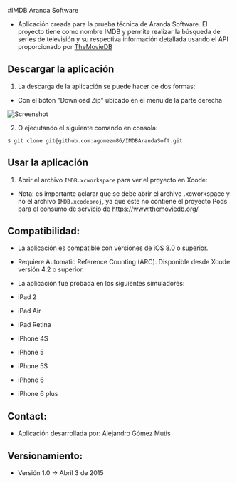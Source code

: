 #IMDB Aranda Software 

- Aplicación creada para la prueba técnica de Aranda Software. El proyecto tiene como nombre IMDB y permite realizar la búsqueda de series de televisión y su respectiva información detallada usando el API proporcionado por [TheMovieDB](https://www.themoviedb.org/)

## Descargar la aplicación

1. La descarga de la aplicación se puede hacer de dos formas:

- Con el bóton "Download Zip" ubicado en el ménu de la parte derecha

![Screenshot](https://www.dropbox.com/s/cym0o3qpnom95yb/screensshot1.png?dl=0) 

2. O ejecutando el siguiente comando en consola:
```
$ git clone git@github.com:agomezm86/IMDBArandaSoft.git
```

## Usar la aplicación

1. Abrir el archivo ```IMDB.xcworkspace``` para ver el proyecto en Xcode:

- Nota: es importante aclarar que se debe abrir el archivo .xcworkspace y no el archivo ```IMDB.xcodeproj```, ya que este no contiene el proyecto Pods para el consumo de servicio de https://www.themoviedb.org/

## Compatibilidad: ##

- La aplicación es compatible con versiones de iOS 8.0 o superior.
- Requiere Automatic Reference Counting (ARC). Disponible desde Xcode versión 4.2 o superior.
- La aplicación fue probada en los siguientes simuladores:

- iPad 2
- iPad Air
- iPad Retina
- iPhone 4S
- iPhone 5
- iPhone 5S
- iPhone 6
- iPhone 6 plus

## Contact: ##

- Aplicación desarrollada por: Alejandro Gómez Mutis

## Versionamiento: ##

- Versión 1.0 -> Abril 3 de 2015


